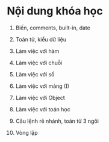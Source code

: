 # Nội dung khóa học 

1. Biến, comments, built-in, date

2. Toán tử, kiểu dữ liệu

3. Làm việc với hàm

4. Làm việc với chuỗi

5. Làm việc với số

6. Làm việc với mảng (I)

7. Làm việc với Object

8. Làm việc với toán học

9. Câu lệnh rẽ nhánh, toán tử 3 ngôi

10. Vòng lặp